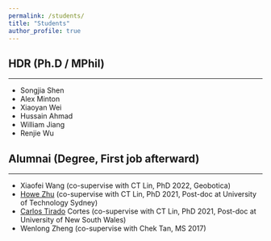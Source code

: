 ```yaml
---
permalink: /students/
title: "Students"
author_profile: true
---
```


## HDR (Ph.D / MPhil)
---
- Songjia Shen 
- Alex Minton 
- Xiaoyan Wei
- Hussain Ahmad 
- William Jiang 
- Renjie Wu

## Alumnai (Degree, First job afterward)
---
- Xiaofei Wang (co-supervise with CT Lin, PhD 2022, Geobotica)
- [Howe Zhu](https://www.linkedin.com/in/howe-yuan-zhu/) (co-supervise with CT Lin, PhD 2021, Post-doc at University of Technology Sydney)
- [Carlos Tirado](https://research.unsw.edu.au/people/dr-carlos-tirado-cortes) Cortes (co-supervise with CT Lin, PhD 2021, Post-doc at University of New South Wales)
- Wenlong Zheng (co-supervise with Chek Tan, MS 2017)
